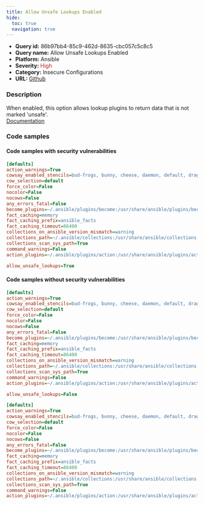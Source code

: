 ```yaml
---
title: Allow Unsafe Lookups Enabled
hide:
  toc: true
  navigation: true
---
```


<style>
  .highlight .hll {
    background-color: #ff171742;
  }
  .md-content {
    max-width: 1100px;
    margin: 0 auto;
  }
</style>

-   **Query id:** 86b97bb4-85c9-462d-8635-cbc057c5c8c5
-   **Query name:** Allow Unsafe Lookups Enabled
-   **Platform:** Ansible
-   **Severity:** <span style="color:#bb2124">High</span>
-   **Category:** Insecure Configurations
-   **URL:** [Github](https://github.com/Checkmarx/kics/tree/master/assets/queries/ansible/config/allow_unsafe_lookups_enabled)

### Description
When enabled, this option allows lookup plugins to return data that is not marked 'unsafe'.<br>
[Documentation](https://docs.ansible.com/ansible/latest/reference_appendices/config.html#default-allow-unsafe-lookups)

### Code samples
#### Code samples with security vulnerabilities
```cfg title="Positive test num. 1 - cfg file" hl_lines="19"
[defaults]
action_warnings=True
cowsay_enabled_stencils=bud-frogs, bunny, cheese, daemon, default, dragon, elephant-in-snake, elephant, eyes, hellokitty, kitty, luke-koala, meow, milk, moofasa, moose, ren, sheep, small, stegosaurus, stimpy, supermilker, three-eyes, turkey, turtle, tux, udder, vader-koala, vader, www
cow_selection=default
force_color=False
nocolor=False
nocows=False
any_errors_fatal=False
become_plugins=~/.ansible/plugins/become:/usr/share/ansible/plugins/become
fact_caching=memory
fact_caching_prefix=ansible_facts
fact_caching_timeout=86400
collections_on_ansible_version_mismatch=warning
collections_path=~/.ansible/collections:/usr/share/ansible/collections
collections_scan_sys_path=True
command_warnings=False
action_plugins=~/.ansible/plugins/action:/usr/share/ansible/plugins/action

allow_unsafe_lookups=True
```


#### Code samples without security vulnerabilities
```cfg title="Negative test num. 1 - cfg file"
[defaults]
action_warnings=True
cowsay_enabled_stencils=bud-frogs, bunny, cheese, daemon, default, dragon, elephant-in-snake, elephant, eyes, hellokitty, kitty, luke-koala, meow, milk, moofasa, moose, ren, sheep, small, stegosaurus, stimpy, supermilker, three-eyes, turkey, turtle, tux, udder, vader-koala, vader, www
cow_selection=default
force_color=False
nocolor=False
nocows=False
any_errors_fatal=False
become_plugins=~/.ansible/plugins/become:/usr/share/ansible/plugins/become
fact_caching=memory
fact_caching_prefix=ansible_facts
fact_caching_timeout=86400
collections_on_ansible_version_mismatch=warning
collections_path=~/.ansible/collections:/usr/share/ansible/collections
collections_scan_sys_path=True
command_warnings=False
action_plugins=~/.ansible/plugins/action:/usr/share/ansible/plugins/action

allow_unsafe_lookups=False
```
```cfg title="Negative test num. 2 - cfg file"
[defaults]
action_warnings=True
cowsay_enabled_stencils=bud-frogs, bunny, cheese, daemon, default, dragon, elephant-in-snake, elephant, eyes, hellokitty, kitty, luke-koala, meow, milk, moofasa, moose, ren, sheep, small, stegosaurus, stimpy, supermilker, three-eyes, turkey, turtle, tux, udder, vader-koala, vader, www
cow_selection=default
force_color=False
nocolor=False
nocows=False
any_errors_fatal=False
become_plugins=~/.ansible/plugins/become:/usr/share/ansible/plugins/become
fact_caching=memory
fact_caching_prefix=ansible_facts
fact_caching_timeout=86400
collections_on_ansible_version_mismatch=warning
collections_path=~/.ansible/collections:/usr/share/ansible/collections
collections_scan_sys_path=True
command_warnings=False
action_plugins=~/.ansible/plugins/action:/usr/share/ansible/plugins/action
```
